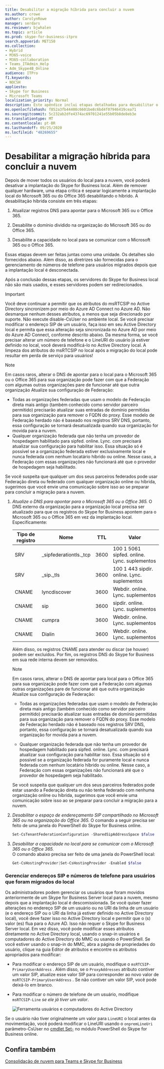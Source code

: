 ```yaml
---
title: Desabilitar a migração híbrida para concluir a nuvem
ms.author: crowe
author: CarolynRowe
manager: serdars
ms.reviewer: bjwhalen
ms.topic: article
ms.prod: skype-for-business-itpro
search.appverid: MET150
ms.collection:
- Hybrid
- M365-voice
- M365-collaboration
- Teams_ITAdmin_Help
- Adm_Skype4B_Online
audience: ITPro
f1.keywords:
- NOCSH
appliesto:
- Skype for Business
- Microsoft Teams
localization_priority: Normal
description: Este apêndice inclui etapas detalhadas para desabilitar o híbrido como parte da consolidação em nuvem para o Teams e o Skype for Business.
ms.openlocfilehash: f852a3fb44408c6601be8c6bd4f07946419cea71
ms.sourcegitcommit: 5c232ab2dfe4374ac69701241e55b05b8de8eb3e
ms.translationtype: MT
ms.contentlocale: pt-BR
ms.lasthandoff: 09/25/2020
ms.locfileid: "48269655"
---
```

# <a name="disable-hybrid-to-complete-migration-to-the-cloud"></a>Desabilitar a migração híbrida para concluir a nuvem

Depois de mover todos os usuários do local para a nuvem, você poderá desativar a implantação do Skype for Business local. Além de remover qualquer hardware, uma etapa crítica é separar logicamente a implantação local do Microsoft 365 ou do Office 365 desabilitando o híbrido. A desabilitação híbrida consiste em três etapas:

1. Atualizar registros DNS para apontar para o Microsoft 365 ou o Office 365.

2. Desabilite o domínio dividido na organização do Microsoft 365 ou do Office 365.

3. Desabilite a capacidade no local para se comunicar com o Microsoft 365 ou o Office 365.

Essas etapas devem ser feitas juntas como uma unidade. Os detalhes são fornecidos abaixo. Além disso, as diretrizes são fornecidas para o gerenciamento de números de telefone para usuários migrados depois que a implantação local é desconectada.

Após a conclusão dessas etapas, os servidores do Skype for Business local não são mais usados, e esses servidores podem ser redirecionados.

> [!Important] 
>Você deve continuar a permitir que os atributos do msRTCSIP no Active Directory sincronizem por meio do Azure AD Connect no Azure AD.  Não desmarque nenhum desses atributos, a menos que seja direcionado por suporte.  Não execute disable-CsUser no ambiente local. Se você precisar modificar o endereço SIP de um usuário, faça isso em seu Active Directory local e permita que essa alteração seja sincronizada no Azure AD por meio do Azure AD Connect, conforme descrito abaixo. Da mesma forma, se você precisar alterar um número de telefone e o LineURI do usuário já estiver definido no local, você deverá modificá-lo no Active Directory local.
>A limpeza dos atributos do msRTCSIP no local após a migração do local pode resultar em perda de serviço para usuários!

> [!Note] 
> Em casos raros, alterar o DNS de apontar para o local para o Microsoft 365 ou o Office 365 para sua organização pode fazer com que a Federação com algumas outras organizações pare de funcionar até que outra organização Atualize sua configuração de Federação:<ul><li>
Todas as organizações federadas que usam o modelo de Federação direta mais antigo (também conhecido como servidor parceiro permitido) precisarão atualizar suas entradas de domínio permitidas para sua organização para remover o FQDN do proxy. Esse modelo de Federação herdado não é baseado nos registros SRV DNS, portanto, essa configuração se tornará desatualizada quando sua organização for movida para a nuvem. </li><li>Qualquer organização federada que não tenha um provedor de hospedagem habilitado para sipfed. online. Lync. <span> com precisará atualizar sua configuração para habilitar isso. Essa situação só é possível se a organização federada estiver exclusivamente local e nunca federada com nenhum locatário híbrido ou online. Nesse caso, a Federação com essas organizações não funcionará até que o provedor de hospedagem seja habilitado.</li></ul>Se você suspeita que qualquer um dos seus parceiros federados pode usar Federação direta ou federado com qualquer organização online ou híbrida, sugerimos que você envie uma comunicação sobre isso ao se preparar para concluir a migração para a nuvem.

1.  *Atualize o DNS para apontar para o Microsoft 365 ou o Office 365.*
O DNS externo da organização para a organização local precisa ser atualizado para que os registros do Skype for Business apontem para o Microsoft 365 ou o Office 365 em vez da implantação local. Especificamente:

    |Tipo de registro|Nome|TTL|Valor|
    |---|---|---|---|
    |SRV|_sipfederationtls._tcp|3600|100 1 5061 sipfed. online. Lync. <span> suplementos|
    |SRV|_sip._tls|3600|100 1 443 sipdir. online. Lync. <span> suplementos|
    |CNAME| lyncdiscover|   3600|   Webdir. online. Lync. <span> suplementos|
    |CNAME| sip|    3600|   sipdir. online. Lync. <span> suplementos|
    |CNAME| cumpra|   3600|   Webdir. online. Lync. <span> suplementos|
    |CNAME| Dialin  |3600|  Webdir. online. Lync. <span> suplementos|

    Além disso, os registros CNAME para atender ou discar (se houver) podem ser excluídos. Por fim, os registros DNS do Skype for Business em sua rede interna devem ser removidos.

    > [!Note] 
    > Em casos raros, alterar o DNS de apontar para local para o Office 365 para sua organização pode fazer com que a Federação com algumas outras organizações pare de funcionar até que outra organização Atualize sua configuração de Federação:
    >
    > - Todas as organizações federadas que usam o modelo de Federação direta mais antigo (também conhecido como servidor parceiro permitido) precisarão atualizar suas entradas de domínio permitidas para sua organização para remover o FQDN do proxy. Esse modelo de Federação herdado não é baseado nos registros SRV DNS, portanto, essa configuração se tornará desatualizada quando sua organização for movida para a nuvem.
    > 
    > - Qualquer organização federada que não tenha um provedor de hospedagem habilitado para sipfed. online. Lync. <span> com precisará atualizar sua configuração para habilitar isso. Essa situação só é possível se a organização federada for puramente local e nunca federada com nenhum locatário híbrido ou online. Nesse caso, a Federação com essas organizações não funcionará até que o provedor de hospedagem seja habilitado.
    >
    > Se você suspeita que qualquer um dos seus parceiros federados pode estar usando a Federação direta ou não tenha federado com nenhuma organização online ou híbrida, sugerimos que você envie uma comunicação sobre isso ao se preparar para concluir a migração para a nuvem.


2.  *Desabilitar o espaço de endereçamento SIP compartilhado no Microsoft 365 ou na organização do Office 365.*
O comando a seguir precisa ser feito de uma janela do PowerShell do Skype for Business online.

    ```PowerShell
    Set-CsTenantFederationConfiguration -SharedSipAddressSpace $false
    ```
 
3.  *Desabilitar a capacidade no local para se comunicar com o Microsoft 365 ou o Office 365.*  
O comando abaixo precisa ser feito de uma janela do PowerShell local:

    ```PowerShell
    Get-CsHostingProvider|Set-CsHostingProvider -Enabled $false
    ```

### <a name="manage-sip-addresses-and-phone-numbers-for-users-who-were-migrated-from-on-premises"></a>Gerenciar endereços SIP e números de telefone para usuários que foram migrados do local

Os administradores podem gerenciar os usuários que foram movidos anteriormente de um Skype for Business Server local para a nuvem, mesmo depois que a implantação local é descomissionada. Se você quiser fazer alterações no endereço SIP de um usuário ou no URI da linha de um usuário (e o endereço SIP ou o URI da linha já estiver definido no Active Directory local), você deve fazer isso no Active Directory local e permitir que o (s) valor (es) flua para o Azure AD. Isso não requer o Skype for Business Server local. Em vez disso, você pode modificar esses atributos diretamente no Active Directory local, usando o snap-in usuários e computadores do Active Directory do MMC ou usando o PowerShell. Se você estiver usando o snap-in do MMC, abra a página de propriedades do usuário, clique na guia Editor de atributos e encontre os atributos apropriados para modificar:

- Para modificar o endereço SIP de um usuário, modifique o `msRTCSIP-PrimaryUserAddress` . Além disso, se o `ProxyAddresses` atributo contiver um valor SIP, atualize esse valor SIP para corresponder ao novo valor de `msRTCSIP-PrimaryUserAddress` . Se não contiver um valor SIP, você pode deixá-lo em branco.

- Para modificar o número de telefone de um usuário, modifique `msRTCSIP-Line` *se ele já tiver um valor*.

  ![Ferramenta usuários e computadores do Active Directory](../media/disable-hybrid-1.png)
  
Se o usuário não tiver originalmente um valor para `LineURI` o local antes da movimentação, você poderá modificar o LineURI usando o `onpremLineUri` parâmetro-CsUser no [cmdlet Set-](https://docs.microsoft.com/powershell/module/skype/set-csuser?view=skype-ps) no módulo PowerShell do Skype for Business online.


## <a name="see-also"></a>Confira também

[Consolidação de nuvem para Teams e Skype for Business](cloud-consolidation.md)

